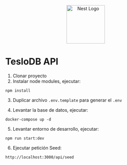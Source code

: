<p align="center">
  <a href="http://nestjs.com/" target="blank"><img src="https://nestjs.com/img/logo-small.svg" width="120" alt="Nest Logo" /></a>
</p>


# TesloDB API

1. Clonar proyecto
2. Instalar node modules, ejecutar:
```
npm install
```
3. Duplicar archivo ```.env.template``` para generar el ```.env```

4. Levantar la base de datos, ejecutar:
```
docker-compose up -d
```
5. Levantar entorno de desarrollo, ejecutar:
```
npm run start:dev
```
6. Ejecutar petición Seed:
```
http://localhost:3000/api/seed
```